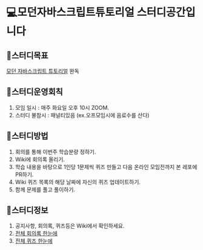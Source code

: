 # 💻모던자바스크립트튜토리얼 스터디공간입니다

## 🍎스터디목표
[모던 자바스크립트 튜토리얼](https://ko.javascript.info/) 완독

## 🍎스터디운영회칙
1. 모임 일시 : 매주 화요일 오후 10시 ZOOM.
1. 스터디 불참시 : 패널티있음 (ex.오프모임시에 음료수를 산다)

## 🍎스터디방법
1. 회의를 통해 이번주 학습분량 정하기.
1. Wiki에 회의록 올리기.
1. 학습 내용을 바탕으로 1인당 1문제씩 퀴즈 만들고 다음 온라인 모임전까지 본 레포에 PR하기.
1. Wiki 퀴즈 목록의 해당 날짜에 자신의 퀴즈 업데이트하기.
1. 함께 문제를 풀고 풀이하기.

## 🍎스터디정보
1. 공지사항, 회의록, 퀴즈등은 Wiki에서 확인하세요.
1. [전체 회의록 한눈에](https://github.com/sowon-dev/modernJsStudy/wiki#%ED%9A%8C%EC%9D%98%EB%A1%9D%EB%AA%A9%EB%A1%9D)
1. [전체 퀴즈 한눈에](https://github.com/sowon-dev/modernJsStudy/wiki#%ED%80%B4%EC%A6%88%EB%AA%A9%EB%A1%9D)
